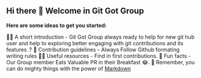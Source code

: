 ## Hi there 👋 Welcome in Git Got Group

**Here are some ideas to get you started:**

🙋‍♀️ A short introduction - Git Got Group always ready to help for new git hub user and help to exploring better engaging with git contributions and its features .?
🌈 Contribution guidelines - Always Follow Github formating writing rules
👩‍💻 Useful resources - Find in  first contributions.
🍿 Fun facts - Our Group member Eats Valuable PR in their Breakfast 😂.
🧙 Remember, you can do mighty things with the power of [Markdown](https://docs.github.com/github/writing-on-github/getting-started-with-writing-and-formatting-on-github/basic-writing-and-formatting-syntax)

